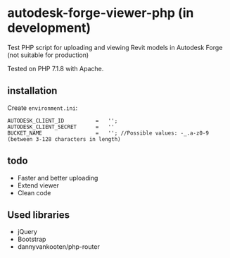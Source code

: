 # autodesk-forge-viewer-php (in development)

Test PHP script for uploading and viewing Revit models in Autodesk Forge (not suitable for production)

Tested on PHP 7.1.8 with Apache.

## installation

Create `environment.ini`:

```
AUTODESK_CLIENT_ID			=	'';
AUTODESK_CLIENT_SECRET		=	''
BUCKET_NAME					=	''; //Possible values: -_.a-z0-9 (between 3-128 characters in length)
```

## todo

* Faster and better uploading 
* Extend viewer
* Clean code

## Used libraries

* jQuery
* Bootstrap
* dannyvankooten/php-router
